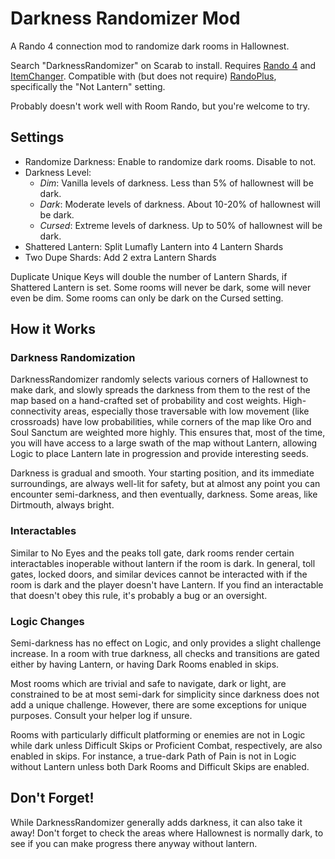 # Darkness Randomizer Mod

A Rando 4 connection mod to randomize dark rooms in Hallownest.

Search "DarknessRandomizer" on Scarab to install. Requires [Rando 4](https://github.com/homothetyhk/RandomizerMod) and [ItemChanger](https://github.com/homothetyhk/HollowKnight.ItemChanger). Compatible with (but does not require) [RandoPlus](https://github.com/flibber-hk/HollowKnight.RandoPlus), specifically the "Not Lantern" setting.

Probably doesn't work well with Room Rando, but you're welcome to try.

## Settings

* Randomize Darkness: Enable to randomize dark rooms. Disable to not.
* Darkness Level:
  * _Dim_: Vanilla levels of darkness. Less than 5% of hallownest will be dark.
  * _Dark_: Moderate levels of darkness. About 10-20% of hallownest will be dark.
  * _Cursed_: Extreme levels of darkness. Up to 50% of hallownest will be dark.
* Shattered Lantern: Split Lumafly Lantern into 4 Lantern Shards
* Two Dupe Shards: Add 2 extra Lantern Shards

Duplicate Unique Keys will double the number of Lantern Shards, if Shattered Lantern is set.
Some rooms will never be dark, some will never even be dim.
Some rooms can only be dark on the Cursed setting.

## How it Works

### Darkness Randomization

DarknessRandomizer randomly selects various corners of Hallownest to make dark, and slowly spreads the darkness from them to the rest of the map based on a hand-crafted set of probability and cost weights. High-connectivity areas, especially those traversable with low movement (like crossroads) have low probabilities, while corners of the map like Oro and Soul Sanctum are weighted more highly. This ensures that, most of the time, you will have access to a large swath of the map without Lantern, allowing Logic to place Lantern late in progression and provide interesting seeds.

Darkness is gradual and smooth. Your starting position, and its immediate surroundings, are always well-lit for safety, but at almost any point you can encounter semi-darkness, and then eventually, darkness. Some areas, like Dirtmouth, always bright.

### Interactables

Similar to No Eyes and the peaks toll gate, dark rooms render certain interactables inoperable without lantern if the room is dark. In general, toll gates, locked doors, and similar devices cannot be interacted with if the room is dark and the player doesn't have Lantern. If you find an interactable that doesn't obey this rule, it's probably a bug or an oversight.

### Logic Changes

Semi-darkness has no effect on Logic, and only provides a slight challenge increase. In a room with true darkness, all checks and transitions are gated either by having Lantern, or having Dark Rooms enabled in skips.

Most rooms which are trivial and safe to navigate, dark or light, are constrained to be at most semi-dark for simplicity since darkness does not add a unique challenge. However, there are some exceptions for unique purposes. Consult your helper log if unsure.

Rooms with particularly difficult platforming or enemies are not in Logic while dark unless Difficult Skips or Proficient Combat, respectively, are also enabled in skips. For instance, a true-dark Path of Pain is not in Logic without Lantern unless both Dark Rooms and Difficult Skips are enabled.

## Don't Forget!

While DarknessRandomizer generally adds darkness, it can also take it away! Don't forget to check the areas where Hallownest is normally dark, to see if you can make progress there anyway without lantern.

